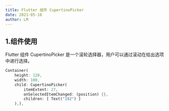 ```yaml
---
title: Flutter 组件 CupertinoPicker
date: 2021-05-18
author: LM
---
```


## 1.组件使用

Flutter 组件 CupertinoPicker 是一个滚轮选择器，用户可以通过滚动在给出选项中进行选择。

```dart
Container(
    height: 120,
    width: 100,
    child: CupertinoPicker(
        itemExtent: 27,
        onSelectedItemChanged: (position) {},
        children: [ Text("192") ]
    ),),
```


